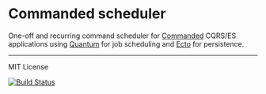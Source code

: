 # Commanded scheduler

One-off and recurring command scheduler for [Commanded](https://github.com/commanded/commanded) CQRS/ES applications using [Quantum](https://github.com/c-rack/quantum-elixir) for job scheduling and [Ecto](https://github.com/elixir-ecto/ecto) for persistence.

---

MIT License

[![Build Status](https://travis-ci.org/commanded/commanded-scheduler.svg?branch=master)](https://travis-ci.org/commanded/commanded-scheduler)
